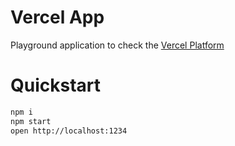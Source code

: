 # Vercel App

Playground application to check the [Vercel Platform](https://vercel.com)

# Quickstart

```bash
npm i
npm start
open http://localhost:1234
```
